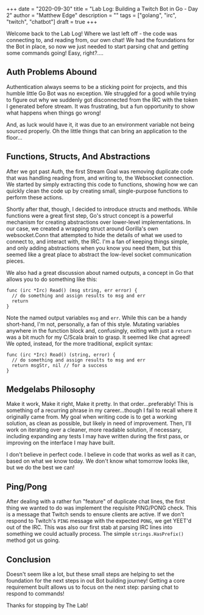 +++
date = "2020-09-30"
title = "Lab Log: Building a Twitch Bot in Go - Day 2"
author = "Matthew Edge"
description = ""
tags = ["golang", "irc", "twitch", "chatbot"]
draft = true
+++

Welcome back to the Lab Log! Where we last left off - the code was
connecting to, and reading from, our own chat! We had the foundations
for the Bot in place, so now we just needed to start parsing chat and
getting some commands going! Easy, right?....

## Auth Problems Abound

Authentication always seems to be a sticking point for projects, and
this humble little Go Bot was no exception. We struggled for a good
while trying to figure out why we suddenly got disconnected from the
IRC with the token I generated before stream. It was frustrating, but
a fun opportunity to show what happens when things go wrong!

And, as luck would have it, it was due to an environment variable not
being sourced properly. Oh the little things that can bring an application
to the floor...

## Functions, Structs, And Abstractions

After we got past Auth, the first Stream Goal was removing duplicate code
that was handling reading from, and writing to, the Websocket connection.
We started by simply extracting this code to functions, showing how we
can quickly clean the code up by creating small, single-purpose functions
to perform these actions.

Shortly after that, though, I decided to introduce structs and methods.
While functions were a great first step, Go's struct concept is a powerful
mechanism for creating abstractions over lower-level implementations. In
our case, we created a wrapping struct around Gorilla's own websocket.Conn
that attempted to hide the details of what we used to connect to, and interact
with, the IRC. I'm a fan of keeping things simple, and only adding abstractions
when you know you need them, but this seemed like a great place to abstract
the low-level socket communication pieces.

We also had a great discussion about named outputs, a concept in Go that
allows you to do something like this:

```
func (irc *Irc) Read() (msg string, err error) {
  // do something and assign results to msg and err
  return
}
```

Note the named output variables `msg` and `err`. While this can be a handy
short-hand, I'm not, personally, a fan of this style. Mutating variables
anywhere in the function block and, confusingly, exiting with just a
`return` was a bit much for my C/Scala brain to grasp. It seemed like
chat agreed! We opted, instead, for the more traditional, explicit syntax:

```
func (irc *Irc) Read() (string, error) {
  // do something and assign results to msg and err
  return msgStr, nil // for a success
}

```

## Medgelabs Philosophy

Make it work, Make it right, Make it pretty. In that order...preferably!
This is something of a recurring phrase in my career...though I fail to
recall where it originally came from. My goal when writing code is to get
a working solution, as clean as possible, but likely in need of improvement.
Then, I'll work on iterating over a cleaner, more readable solution, if
necessary, including expanding any tests I may have written during the first
pass, or improving on the interface I may have built.

I don't believe in perfect code. I believe in code that works as well as it can,
based on what we know today. We don't know what tomorrow looks like, but we
do the best we can!

## Ping/Pong

After dealing with a rather fun "feature" of duplicate chat lines, the first thing
we wanted to do was implement the requisite PING/PONG check. This is a message
that Twitch sends to ensure clients are active. If we don't respond to Twitch's
`PING` message with the expected `PONG`, we get YEET'd out of the IRC. This was
also our first stab at parsing IRC lines into something we could actually process.
The simple `strings.HasPrefix()` method got us going.

## Conclusion

Doesn't seem like a lot, but these small steps are helping to set the foundation for
the next steps in out Bot building journey! Getting a core requirement built allows
us to focus on the next step: parsing chat to respond to commands!

Thanks for stopping by The Lab!

